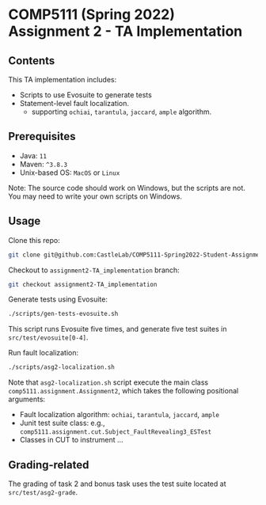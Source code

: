 # COMP5111 (Spring 2022) Assignment 2 - TA Implementation

## Contents

This TA implementation includes:
- Scripts to use Evosuite to generate tests
- Statement-level fault localization.
    - supporting `ochiai`, `tarantula`, `jaccard`, `ample` algorithm.

## Prerequisites

- Java: `11`
- Maven: `^3.8.3`
- Unix-based OS: `MacOS` or `Linux`

Note: The source code should work on Windows, but the scripts are not. You may need to write your own scripts on Windows.

## Usage

Clone this repo:
```bash
git clone git@github.com:CastleLab/COMP5111-Spring2022-Student-Assignments.git && cd COMP5111-Spring2022-Student-Assignments
```

Checkout to `assignment2-TA_implementation` branch:
```bash
git checkout assignment2-TA_implementation
```

Generate tests using Evosuite:
```bash
./scripts/gen-tests-evosuite.sh
```
This script runs Evosuite five times, and generate five test suites in `src/test/evosuite[0-4]`.

Run fault localization:
```bash
./scripts/asg2-localization.sh
```

Note that `asg2-localization.sh` script execute the main class `comp5111.assignment.Assignment2`, which takes the following 
positional arguments: 
- Fault localization algorithm: `ochiai`, `tarantula`, `jaccard`, `ample`
- Junit test suite class: e.g., `comp5111.assignment.cut.Subject_FaultRevealing3_ESTest`
- Classes in CUT to instrument ...

## Grading-related

The grading of task 2 and bonus task uses the test suite located at `src/test/asg2-grade`.